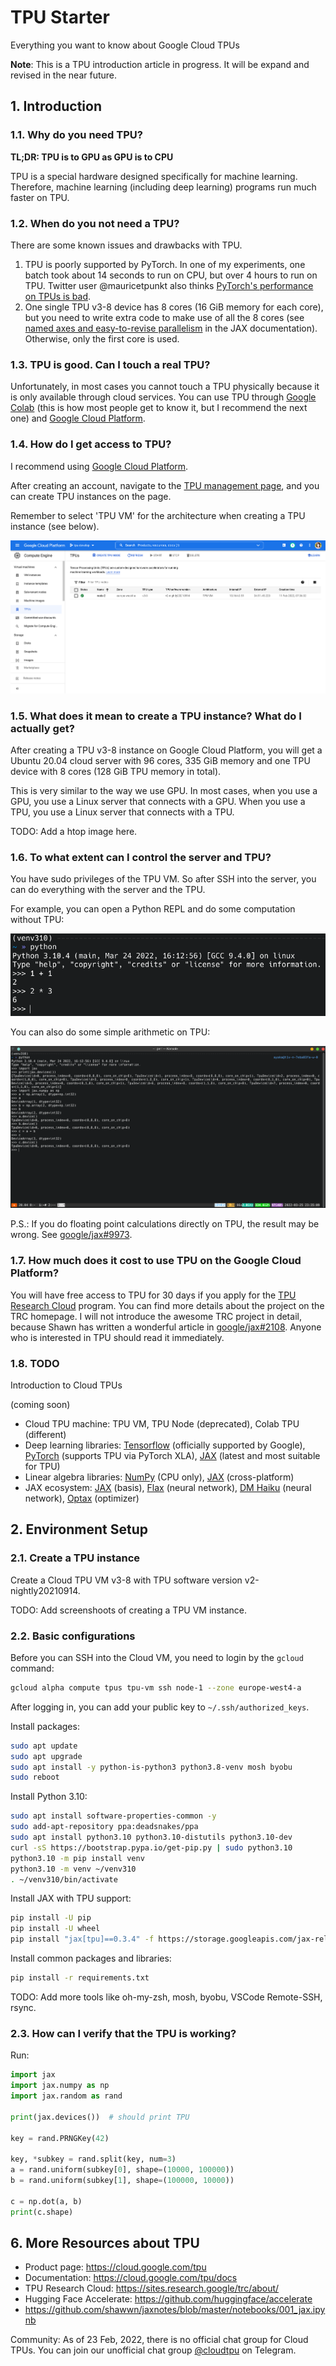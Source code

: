 # TPU Starter

Everything you want to know about Google Cloud TPUs

**Note**: This is a TPU introduction article in progress. It will be expand and revised in the near future.

## 1. Introduction

### 1.1. Why do you need TPU?

**TL;DR: TPU is to GPU as GPU is to CPU**

TPU is a special hardware designed specifically for machine learning. Therefore, machine learning (including deep learning) programs run much faster on TPU.

### 1.2. When do you not need a TPU?

There are some known issues and drawbacks with TPU.

1. TPU is poorly supported by PyTorch. In one of my experiments, one batch took about 14 seconds to run on CPU, but over 4 hours to run on TPU. Twitter user @mauricetpunkt also thinks [PyTorch's performance on TPUs is bad](https://twitter.com/mauricetpunkt/status/1506944350281945090).
2. One single TPU v3-8 device has 8 cores (16 GiB memory for each core), but you need to write extra code to make use of all the 8 cores (see [named axes and easy-to-revise parallelism](https://jax.readthedocs.io/en/latest/notebooks/xmap_tutorial.html) in the JAX documentation). Otherwise, only the first core is used.

### 1.3. TPU is good. Can I touch a real TPU?

Unfortunately, in most cases you cannot touch a TPU physically because it is only available through cloud services. You can use TPU through [Google Colab](https://colab.research.google.com/) (this is how most people get to know it, but I recommend the next one) and [Google Cloud Platform](https://cloud.google.com/tpu).

### 1.4. How do I get access to TPU?

I recommend using [Google Cloud Platform](https://cloud.google.com/tpu).

After creating an account, navigate to the [TPU management page](https://console.cloud.google.com/compute/tpus), and you can create TPU instances on the page.

Remember to select 'TPU VM' for the architecture when creating a TPU instance (see below).

![](assets/1.png)

### 1.5. What does it mean to create a TPU instance? What do I actually get?

After creating a TPU v3-8 instance on Google Cloud Platform, you will get a Ubuntu 20.04 cloud server with 96 cores, 335 GiB memory and one TPU device with 8 cores (128 GiB TPU memory in total).

This is very similar to the way we use GPU. In most cases, when you use a GPU, you use a Linux server that connects with a GPU. When you use a TPU, you use a Linux server that connects with a TPU.

TODO: Add a htop image here.

### 1.6. To what extent can I control the server and TPU?

You have sudo privileges of the TPU VM. So after SSH into the server, you can do everything with the server and the TPU.

For example, you can open a Python REPL and do some computation without TPU:

![](assets/3.png)

You can also do some simple arithmetic on TPU:

![](assets/4.png)

P.S.: If you do floating point calculations directly on TPU, the result may be wrong. See [google/jax#9973](https://github.com/google/jax/issues/9973).

### 1.7. How much does it cost to use TPU on the Google Cloud Platform?

You will have free access to TPU for 30 days if you apply for the [TPU Research Cloud](https://sites.research.google/trc/about/) program. You can find more details about the project on the TRC homepage. I will not introduce the awesome TRC project in detail, because Shawn has written a wonderful article in [google/jax#2108](https://github.com/google/jax/issues/2108#issuecomment-866238579). Anyone who is interested in TPU should read it immediately.

### 1.8. TODO

Introduction to Cloud TPUs

(coming soon)

- Cloud TPU machine: TPU VM, TPU Node (deprecated), Colab TPU (different)
- Deep learning libraries: [Tensorflow](Tensorflow) (officially supported by Google), [PyTorch](https://pytorch.org/) (supports TPU via PyTorch XLA), [JAX](https://github.com/google/jax) (latest and most suitable for TPU)
- Linear algebra libraries: [NumPy](https://numpy.org/) (CPU only), [JAX](https://github.com/google/jax) (cross-platform)
- JAX ecosystem: [JAX](https://github.com/google/jax) (basis), [Flax](https://github.com/google/flax) (neural network), [DM Haiku](https://github.com/deepmind/dm-haiku) (neural network), [Optax](https://github.com/deepmind/optax) (optimizer)

## 2. Environment Setup

### 2.1. Create a TPU instance

Create a Cloud TPU VM v3-8 with TPU software version v2-nightly20210914.

TODO: Add screenshoots of creating a TPU VM instance.

### 2.2. Basic configurations

Before you can SSH into the Cloud VM, you need to login by the `gcloud` command:

```sh
gcloud alpha compute tpus tpu-vm ssh node-1 --zone europe-west4-a
```

After logging in, you can add your public key to `~/.ssh/authorized_keys`.

Install packages:

```sh
sudo apt update
sudo apt upgrade
sudo apt install -y python-is-python3 python3.8-venv mosh byobu
sudo reboot
```

Install Python 3.10:

```sh
sudo apt install software-properties-common -y
sudo add-apt-repository ppa:deadsnakes/ppa
sudo apt install python3.10 python3.10-distutils python3.10-dev
curl -sS https://bootstrap.pypa.io/get-pip.py | sudo python3.10
python3.10 -m pip install venv
python3.10 -m venv ~/venv310
. ~/venv310/bin/activate
```

Install JAX with TPU support:

```sh
pip install -U pip
pip install -U wheel
pip install "jax[tpu]==0.3.4" -f https://storage.googleapis.com/jax-releases/libtpu_releases.html
```

Install common packages and libraries:

```sh
pip install -r requirements.txt
```

TODO: Add more tools like oh-my-zsh, mosh, byobu, VSCode Remote-SSH, rsync.

### 2.3. How can I verify that the TPU is working?

Run:

```python
import jax
import jax.numpy as np
import jax.random as rand

print(jax.devices())  # should print TPU

key = rand.PRNGKey(42)

key, *subkey = rand.split(key, num=3)
a = rand.uniform(subkey[0], shape=(10000, 100000))
b = rand.uniform(subkey[1], shape=(100000, 10000))

c = np.dot(a, b)
print(c.shape)
```

## 6. More Resources about TPU

- Product page: https://cloud.google.com/tpu
- Documentation: https://cloud.google.com/tpu/docs
- TPU Research Cloud: https://sites.research.google/trc/about/
- Hugging Face Accelerate: https://github.com/huggingface/accelerate
- https://github.com/shawwn/jaxnotes/blob/master/notebooks/001_jax.ipynb

Community: As of 23 Feb, 2022, there is no official chat group for Cloud TPUs. You can join our unofficial chat group [@cloudtpu](https://t.me/cloudtpu) on Telegram.
